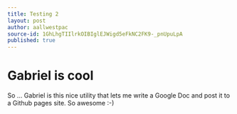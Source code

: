 ```yaml
---
title: Testing 2
layout: post
author: aallwestpac
source-id: 1GhLhgTIIlrkOIBIglEJWigd5eFkNC2FK9-_pnUpuLpA
published: true
---
```

# Gabriel is cool

So … Gabriel is this nice utility that lets me write a Google Doc and post it to a Github pages site. So awesome :-)

